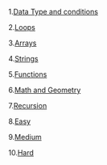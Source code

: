 

<p>1.<a href="https://codeforces.com/group/MWSDmqGsZm/contest/219158">Data Type and conditions</a></p>
<p>2.<a href="https://codeforces.com/group/MWSDmqGsZm/contest/219432">Loops</a></p>
<p>3.<a href="https://codeforces.com/group/MWSDmqGsZm/contest/219774">Arrays</a></p>
<p>4.<a href="https://codeforces.com/group/MWSDmqGsZm/contest/219856">Strings</a></p>
<p>5.<a href="https://codeforces.com/group/MWSDmqGsZm/contest/223205">Functions</a></p>
<p>6.<a href="https://codeforces.com/group/MWSDmqGsZm/contest/223338">Math and Geometry</a></p>
<p>7.<a href="https://codeforces.com/group/MWSDmqGsZm/contest/223339">Recursion</a></p>
<p>8.<a href="https://codeforces.com/group/MWSDmqGsZm/contest/223206">Easy</a></p>
<p>9.<a href="https://codeforces.com/group/MWSDmqGsZm/contest/223207">Medium</a></p>
<p>10.<a href="https://codeforces.com/group/MWSDmqGsZm/contest/223340">Hard</a></p>
